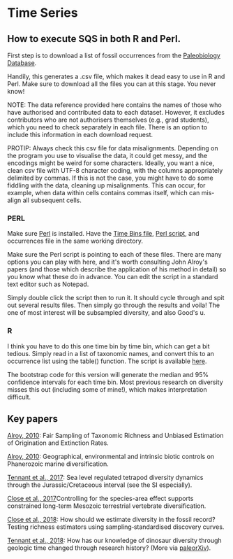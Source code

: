 # Time Series

## How to execute SQS in both R and Perl.

First step is to download a list of fossil occurrences from the [Paleobiology Database](https://paleobiodb.org/cgi-bin/bridge.pl?a=displayDownloadGenerator).

Handily, this generates a .csv file, which makes it dead easy to use in R and Perl. Make sure to download all the files you can at this stage. You never know! 

NOTE: The data reference provided here contains the names of those who have authorised and contributed data to each dataset. However, it excludes contributors who are not authorisers themselves (e.g., grad students), which you need to check separately in each file. There is an option to include this information in each download request.

PROTIP: Always check this csv file for data misalignments. Depending on the program you use to visualise the data, it could get messy, and the encodings might be weird for some characters. Ideally, you want a nice, clean csv file with UTF-8 character coding, with the columns appropriately delimited by commas. If this is not the case, you might have to do some fiddling with the data, cleaning up misalignments. This can occur, for example, when data within cells contains commas itself, which can mis-align all subsequent cells.

### PERL
Make sure [Perl](https://www.perl.org/) is installed. Have the [Time Bins file](https://github.com/Meta-Paleo/TimeSeries/blob/master/time_bins.txt), [Perl script](https://github.com/Meta-Paleo/TimeSeries/blob/master/SQS.pl), and occurrences file in the same working directory. 

Make sure the Perl script is pointing to each of these files. There are many options you can play with here, and it's worth consulting John Alroy's papers (and those which describe the application of his method in detail) so you know what these do in advance. You can edit the script in a standard text editor such as Notepad.

Simply double click the script then to run it. It should cycle through and spit out several results files. Then simply go through the results and voila! The one of most interest will be subsampled diversity, and also Good's u.

### R
I think you have to do this one time bin by time bin, which can get a bit tedious. Simply read in a list of taxonomic names, and convert this to an occurrence list using the table() function. The script is available [here](https://github.com/Meta-Paleo/TimeSeries/blob/master/SQS_bootstrap.r).

The bootstrap code for this version will generate the median and 95% confidence intervals for each time bin. Most previous research on diversity misses this out (including some of mine!), which makes interpretation difficult.

## Key papers
[Alroy, 2010](https://www.cambridge.org.sci-hub.tw/core/journals/the-paleontological-society-papers/article/fair-sampling-of-taxonomic-richness-and-unbiased-estimation-of-origination-and-extinction-rates/F4E5329EB9A76CC317A591E2A3FA41D4): Fair Sampling of Taxonomic Richness and Unbiased Estimation of Origination and Extinction Rates.

[Alroy, 2010](https://onlinelibrary.wiley.com/doi/full/10.1111/j.1475-4983.2010.01011.x): Geographical, environmental and intrinsic biotic controls on Phanerozoic marine diversification.

[Tennant et al., 2017](https://www.nature.com/articles/ncomms12737/): Sea level regulated tetrapod diversity dynamics through the Jurassic/Cretaceous interval (see the SI especially).

[Close et al., 2017](https://www.nature.com/articles/ncomms15381)Controlling for the species-area effect supports constrained long-term Mesozoic terrestrial vertebrate diversification.

[Close et al., 2018](https://besjournals.onlinelibrary.wiley.com/doi/abs/10.1111/2041-210X.12987): How should we estimate diversity in the fossil record? Testing richness estimators using sampling‐standardised discovery curves.

[Tennant et al., 2018](https://peerj.com/articles/4417/): How has our knowledge of dinosaur diversity through geologic time changed through research history? (More via [paleorXiv](https://osf.io/nuhqx/)).

